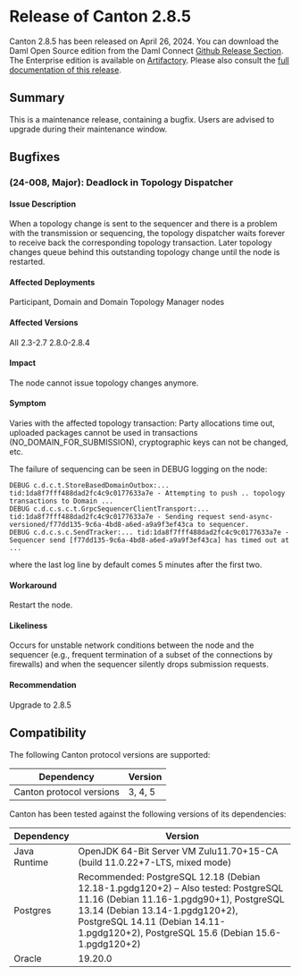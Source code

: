 # Release of Canton 2.8.5

Canton 2.8.5 has been released on April 26, 2024. You can download the Daml Open Source edition from the Daml Connect [Github Release Section](https://github.com/digital-asset/daml/releases/tag/v2.8.5). The Enterprise edition is available on [Artifactory](https://digitalasset.jfrog.io/artifactory/canton-enterprise/canton-enterprise-2.8.5.zip).
Please also consult the [full documentation of this release](https://docs.daml.com/2.8.5/canton/about.html).

## Summary

This is a maintenance release, containing a bugfix. Users are advised to upgrade during their maintenance window.

## Bugfixes

### (24-008, Major): Deadlock in Topology Dispatcher

#### Issue Description

When a topology change is sent to the sequencer and there is a problem with the transmission or sequencing, the topology dispatcher waits forever to receive back the corresponding topology transaction. Later topology changes queue behind this outstanding topology change until the node is restarted.

#### Affected Deployments

Participant, Domain and Domain Topology Manager nodes

#### Affected Versions

All 2.3-2.7 2.8.0-2.8.4

#### Impact

The node cannot issue topology changes anymore.

#### Symptom

Varies with the affected topology transaction: Party allocations time out, uploaded packages cannot be used in transactions (NO_DOMAIN_FOR_SUBMISSION), cryptographic keys can not be changed, etc.

The failure of sequencing can be seen in DEBUG logging on the node:
```
DEBUG c.d.c.t.StoreBasedDomainOutbox:... tid:1da8f7fff488dad2fc4c9c0177633a7e - Attempting to push .. topology transactions to Domain ...
DEBUG c.d.c.s.c.t.GrpcSequencerClientTransport:... tid:1da8f7fff488dad2fc4c9c0177633a7e - Sending request send-async-versioned/f77dd135-9c6a-4bd8-a6ed-a9a9f3ef43ca to sequencer.
DEBUG c.d.c.s.c.SendTracker:... tid:1da8f7fff488dad2fc4c9c0177633a7e - Sequencer send [f77dd135-9c6a-4bd8-a6ed-a9a9f3ef43ca] has timed out at ...
```
where the last log line by default comes 5 minutes after the first two.

#### Workaround

Restart the node.

#### Likeliness

Occurs for unstable network conditions between the node and the sequencer (e.g., frequent termination of a subset of the connections by firewalls) and when the sequencer silently drops submission requests.

#### Recommendation

Upgrade to 2.8.5

## Compatibility

The following Canton protocol versions are supported:

| Dependency                 | Version                    |
|----------------------------|----------------------------|
| Canton protocol versions   | 3, 4, 5          |

Canton has been tested against the following versions of its dependencies:

| Dependency                 | Version                    |
|----------------------------|----------------------------|
| Java Runtime               | OpenJDK 64-Bit Server VM Zulu11.70+15-CA (build 11.0.22+7-LTS, mixed mode)               |
| Postgres                   | Recommended: PostgreSQL 12.18 (Debian 12.18-1.pgdg120+2) – Also tested: PostgreSQL 11.16 (Debian 11.16-1.pgdg90+1), PostgreSQL 13.14 (Debian 13.14-1.pgdg120+2), PostgreSQL 14.11 (Debian 14.11-1.pgdg120+2), PostgreSQL 15.6 (Debian 15.6-1.pgdg120+2)           |
| Oracle                     | 19.20.0             |
